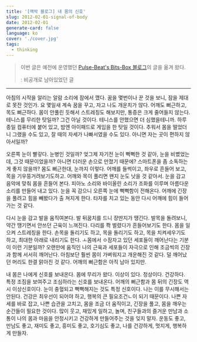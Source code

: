```yaml
---
title: '[맥박 블로그] 내 몸의 신호'
slug: 2012-02-01-signal-of-body
date: 2012-02-01
generate-card: false
language: ko
cover: './cover.jpg'
tags:
  - thinking
---
```


> 이번 글은 예전에 운영했던 [Pulse-Beat's Bits-Box 블로그](https://pulsebeat.tistory.com/)의 글을 옮겨 왔다.
>
> : 비공개로 남아있었던 글

---

아침의 시작을 알리는 알람 소리에 잠에서 깼다. 꿈을 몇번이나 꾼 것을 보니, 잠을 제대로 못잔 것인가. 요 몇일새 계속 꿈을 꾸고, 자고 나도 개운치가 않다. 어깨도 뻐근하고, 목도 뻐근하다. 몸이 안풀린 듯해서 스트레칭도 해보지만, 통증은 크게 줄어들지 않는다. 테니스를 무리한 탓일까? 그건 아닐 것이다. 테니스를 안했으면 더 심했을테니까. 하루 종일 컴퓨터에 붙어 있고, 밤엔 아이패드로 게임을 한 탓일 것이다. 추워서 몸을 떨었더니 그랬을 수도 있고, 잘 때의 자세가 나빠서였을 수도 있다. 아니면 자는 곳이 편하지 않아서일까?

오른쪽 눈이 빨갛다. 눈병인 것일까? 엊그제 자기전 눈이 뻑뻑한 것 같아, 눈을 비볐었는데, 그것 때문이었을까? 아니면 더러운 손으로 만졌기 때문에? 스마트폰을 좀 소독하는게 좋지 않을까? 몸도 뻐근한대, 눈까지 이렇다. 어깨를 들썩이고, 좌우로 흔들어 보고, 목을 기우뚱거려보기도하고. 어깨와 목이 풀리면 왠지 눈도 낫을 것 같아서. 눈을 감고 음악에 맞춰 몸을 흔들어 본다. 피아노 소리와 바이올린 소리가 조화를 이루며 아름다운 소리를 만들어 내고 있다. 눈을 꼭 감으니 오른쪽 눈에 뻑뻑함이 전해온다. 어깨에 긴장을 풀려고 힘을 빼봤다가 출 쳐지게 한다. 타자를 치고 있는 동안 다시 어깨에 힘이 들어가는 것 같다.

다시 눈을 감고 발을 움직여본다. 발 뒤꿈치를 드니 장딴지가 땡긴다. 발목을 돌려보니, 약간 땡기면서 안쓰던 근육이 느껴진다. 다리를 쫙 벌렸다가 흔들어보기도 한다. 몸을 일으켜 스트레칭을 한다. 손목을 돌리기도 하고, 목을 돌리기도 하고, 목을 치켜세우기도 하고, 최대한 아래로 내리기도 한다. ㅗ몸에서 ㅇ잠자고 있던 세포들이 깨어난다는 기분이 이런 기분일까? 오랜만에 움직인 나의 근육과 세포들이 자극으로 인해 조금씩의 긴장과 함께 서서히 깨어난다. 아침보단 훨씬 몸이 가벼워지고 개운해진 것 같다. 덜 깨어났던 머리도 한결 맑아진 것 같다. 어깨의 뻐근함은 아직 남아 있지만.

내 몸은 나에게 신호를 보내온다. 몸에 무리가 왔다. 이상이 있다. 정상이다. 건강하다. 특정 조짐을 보여주고 조심하라는 신호를 보내온다. 어깨의 뻐근함과 몸 뒤의 긴장도 역시 이상신호이다. 눈이 충혈되고 뻑뻑해지는 것도 특정 신호이다. 나는 이를 무시해서는 안된다. 건강은 최우선이 되어야 하고, 행복의 큰 필요조건ㄴ이 되기 때문이다. 나쁜 자세를 바로 잡고, 나쁜 습관을 고치고, 몸을 조금 더 움직이고, 긴장을 풀고, 몸을 깨우는 순간들이 필요한 것이다. 많이 웃고, 재밌게 일하고, 놀며, 친구들과의 즐거운 만남과 소통이 나의 몸과 마음을 안정시키고 건강하게 만들어주는 것을 잊지 말자. 운동도 좋고, 만남도 좋고, 재미도 좋고, 흥미도 좋고, 호기심도 좋고, 나를 건강하게, 멋지게, 행복하게 만들자.
